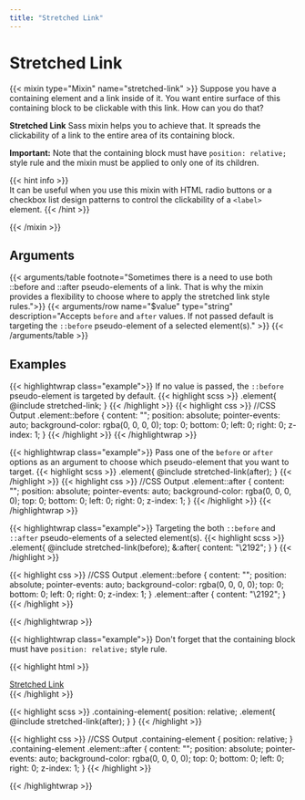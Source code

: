 ```yaml
---
title: "Stretched Link"
---
```


# Stretched Link

{{< mixin type="Mixin" name="stretched-link" >}}
Suppose you have a containing element and a link inside of it. You want entire surface of this containing block to be clickable with this link. How can you do that?

**Stretched Link** Sass mixin helps you to achieve that. It spreads the clickability of a link to the entire area of its containing block. 

**Important:** Note that the containing block must have `position: relative;` style rule and the mixin must be applied to only one of its children.

{{< hint info >}}  
It can be useful when you use this mixin with HTML radio buttons or a checkbox list design patterns to control the clickability of a `<label>` element.
{{< /hint >}}

{{< /mixin >}}

## Arguments

{{< arguments/table footnote="Sometimes there is a need to use both ::before and ::after pseudo-elements of a link. That is why the mixin provides a flexibility to choose where to apply the stretched link style rules.">}}
    {{< arguments/row name="$value" type="string" description="Accepts `before` and `after` values. If not passed default is targeting the `::before` pseudo-element of a selected element(s)." >}}
{{< /arguments/table >}}

## Examples

{{< highlightwrap class="example">}}
If no value is passed, the `::before` pseudo-element is targeted by default.
{{< highlight scss >}}
.element{
  @include stretched-link;
}
{{< /highlight >}}
{{< highlight css >}}
//CSS Output
.element::before {
  content: "";
  position: absolute;
  pointer-events: auto;
  background-color: rgba(0, 0, 0, 0);
  top: 0;
  bottom: 0;
  left: 0;
  right: 0;
  z-index: 1;
}
{{< /highlight >}}
{{< /highlightwrap >}}

{{< highlightwrap class="example">}}
Pass one of the `before` or `after` options as an argument to choose which pseudo-element that you want to target. 
{{< highlight scss >}}
.element{
  @include stretched-link(after);
}
{{< /highlight >}}
{{< highlight css >}}
//CSS Output
.element::after {
  content: "";
  position: absolute;
  pointer-events: auto;
  background-color: rgba(0, 0, 0, 0);
  top: 0;
  bottom: 0;
  left: 0;
  right: 0;
  z-index: 1;
}
{{< /highlight >}}
{{< /highlightwrap >}}


{{< highlightwrap class="example">}}
Targeting the both `::before` and `::after` pseudo-elements of a selected element(s).
{{< highlight scss >}}
.element{
  @include stretched-link(before);
  &:after{
    content: "\2192";
  }
}
{{< /highlight >}}

{{< highlight css >}}
//CSS Output
.element::before {
  content: "";
  position: absolute;
  pointer-events: auto;
  background-color: rgba(0, 0, 0, 0);
  top: 0;
  bottom: 0;
  left: 0;
  right: 0;
  z-index: 1;
}
.element::after {
  content: "\2192";
}
{{< /highlight >}}

{{< /highlightwrap >}}

{{< highlightwrap class="example">}}
Don't forget that the containing block must have `position: relative;` style rule.

{{< highlight html >}}
<div class="containing-element">
  <a class="element" href="https://sample-site.com/">Stretched Link</a>
</div>
{{< /highlight >}}

{{< highlight scss >}}
.containing-element{
  position: relative;
  .element{
    @include stretched-link(after);
  }
}
{{< /highlight >}}

{{< highlight css >}}
//CSS Output
.containing-element {
  position: relative;
}
.containing-element .element::after {
  content: "";
  position: absolute;
  pointer-events: auto;
  background-color: rgba(0, 0, 0, 0);
  top: 0;
  bottom: 0;
  left: 0;
  right: 0;
  z-index: 1;
}
{{< /highlight >}}

{{< /highlightwrap >}}